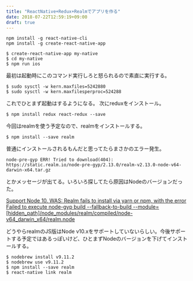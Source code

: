 ```yaml
---
title: "ReactNative+Redux+Realmでアプリを作る"
date: 2018-07-22T12:59:19+09:00
draft: true
---
```


```
npm install -g react-native-cli
npm install -g create-react-native-app
```

```
$ create-react-native-app my-native
$ cd my-native
$ npm run ios
```
最初は起動時にこのコマンド実行しろと怒られるので素直に実行する。
```
$ sudo sysctl -w kern.maxfiles=5242880
$ sudo sysctl -w kern.maxfilesperproc=524288
```
これでひとまず起動はするようになる。
次にreduxをインストール。
```
$ npm install redux react-redux --save
```
今回はrealmを使う予定なので、realmをインストールする。
```
$ npm install --save realm
```
普通にインストールされるもんだと思ってたらまさかのエラー発生。
```
node-pre-gyp ERR! Tried to download(404): https://static.realm.io/node-pre-gyp/2.13.0/realm-v2.13.0-node-v64-darwin-x64.tar.gz 
```
とかメッセージが出てる。いろいろ探してたら原因はNodeのバージョンだった。

[Support Node 10. WAS: Realm fails to install via yarn or npm, with the error Failed to execute node-gyp build --fallback-to-build --module=[hidden_path]/node_modules/realm/compiled/node-v64_darwin_x64/realm.node](https://github.com/realm/realm-js/issues/1813)

どうやらrealmのJS版はNode v10.xをサポートしていないらしい。今後サポートする予定ではあるっぽいけど、ひとまずNodeのバージョンを下げてインストールする。
```
$ nodebrew install v9.11.2
$ nodebrew use v9.11.2
$ npm install --save realm
$ react-native link realm
```
